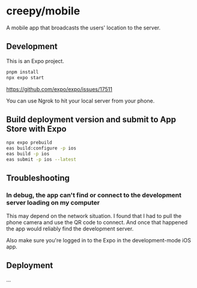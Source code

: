 # creepy/mobile

A mobile app that broadcasts the users' location to the server.

## Development

This is an Expo project.

```bash
pnpm install
npx expo start
```

https://github.com/expo/expo/issues/17511

You can use Ngrok to hit your local server from your phone.

## Build deployment version and submit to App Store with Expo

```bash
npx expo prebuild
eas build:configure -p ios
eas build -p ios
eas submit -p ios --latest
```

## Troubleshooting

### In debug, the app can't find or connect to the development server loading on my computer

This may depend on the network situation. I found that I had to pull the phone
camera and use the QR code to connect. And once that happened the app would
reliably find the development server.

Also make sure you're logged in to the Expo in the development-mode iOS app.

## Deployment

...
